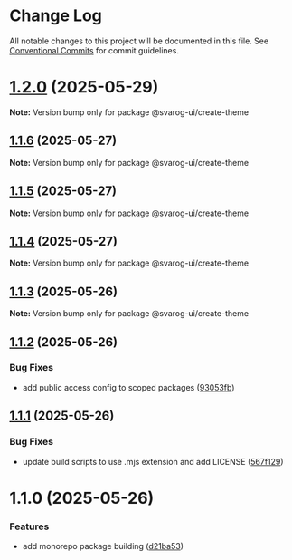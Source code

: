 # Change Log

All notable changes to this project will be documented in this file.
See [Conventional Commits](https://conventionalcommits.org) for commit guidelines.

# [1.2.0](https://github.com/baaaaaaaaasowenyaaaaaaamamabeatsebaaah/svarog/compare/@svarog-ui/create-theme@1.1.6...@svarog-ui/create-theme@1.2.0) (2025-05-29)

**Note:** Version bump only for package @svarog-ui/create-theme





## [1.1.6](https://github.com/baaaaaaaaasowenyaaaaaaamamabeatsebaaah/svarog/compare/@svarog-ui/create-theme@1.1.5...@svarog-ui/create-theme@1.1.6) (2025-05-27)

**Note:** Version bump only for package @svarog-ui/create-theme

## [1.1.5](https://github.com/baaaaaaaaasowenyaaaaaaamamabeatsebaaah/svarog/compare/@svarog-ui/create-theme@1.1.4...@svarog-ui/create-theme@1.1.5) (2025-05-27)

**Note:** Version bump only for package @svarog-ui/create-theme

## [1.1.4](https://github.com/baaaaaaaaasowenyaaaaaaamamabeatsebaaah/svarog/compare/@svarog-ui/create-theme@1.1.3...@svarog-ui/create-theme@1.1.4) (2025-05-27)

**Note:** Version bump only for package @svarog-ui/create-theme

## [1.1.3](https://github.com/baaaaaaaaasowenyaaaaaaamamabeatsebaaah/svarog/compare/@svarog-ui/create-theme@1.1.2...@svarog-ui/create-theme@1.1.3) (2025-05-26)

**Note:** Version bump only for package @svarog-ui/create-theme

## [1.1.2](https://github.com/baaaaaaaaasowenyaaaaaaamamabeatsebaaah/svarog/compare/@svarog-ui/create-theme@1.1.1...@svarog-ui/create-theme@1.1.2) (2025-05-26)

### Bug Fixes

- add public access config to scoped packages ([93053fb](https://github.com/baaaaaaaaasowenyaaaaaaamamabeatsebaaah/svarog/commit/93053fb8f7ab6f97728609c5551e2f2cf84dbc6c))

## [1.1.1](https://github.com/baaaaaaaaasowenyaaaaaaamamabeatsebaaah/svarog/compare/@svarog-ui/create-theme@1.1.0...@svarog-ui/create-theme@1.1.1) (2025-05-26)

### Bug Fixes

- update build scripts to use .mjs extension and add LICENSE ([567f129](https://github.com/baaaaaaaaasowenyaaaaaaamamabeatsebaaah/svarog/commit/567f129c9f2c8f722ec578d0a76d8736531368d3))

# 1.1.0 (2025-05-26)

### Features

- add monorepo package building ([d21ba53](https://github.com/baaaaaaaaasowenyaaaaaaamamabeatsebaaah/svarog/commit/d21ba53e2f6b82eed3c048658966cf3b3033fb10))
